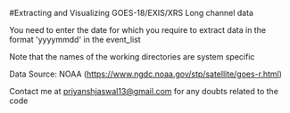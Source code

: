 #Extracting and Visualizing GOES-18/EXIS/XRS Long channel data

You need to enter the date for which you require to extract data in the format 'yyyymmdd' in the event_list

Note that the names of the working directories are system specific

Data Source: NOAA (https://www.ngdc.noaa.gov/stp/satellite/goes-r.html)

Contact me at priyanshjaswal13@gmail.com for any doubts related to the code
